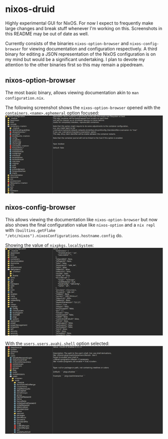 # nixos-druid
Highly experimental GUI for NixOS.
For now I expect to frequently make large changes and break stuff whenever I'm working on this.
Screenshots in this README may be out of date as well.

Currently consists of the binaries `nixos-option-browser` and `nixos-config-browser` for viewing documentation and configuration respectively.
A third binary for editing a JSON representation of the NixOS configuration is on my mind but would be a significant undertaking.
I plan to devote my attention to the other binaries first so this may remain a pipedream.

## nixos-option-browser
The most basic binary, allows viewing documentation akin to `man configuration.nix`.

The following screenshot shows the `nixos-option-browser` opened with the `containers.<name>.ephemeral` option focused:
![nixos-option-browser](./screenshots/options_browser.jpg)

## nixos-config-browser
This allows viewing the documentation like `nixos-option-browser` but now also shows the final configuration value like `nixos-option` and a `nix repl` with `(builtins.getFlake "/etc/nixos").nixosConfigurations.hostname.config` do.

Showing the value of `nixpkgs.localSystem`:
![](./screenshots/configuration_browser_localSystem.jpg)

With the `users.users.avahi.shell` option selected:
![](./screenshots/configuration_browser_shell.jpg)
